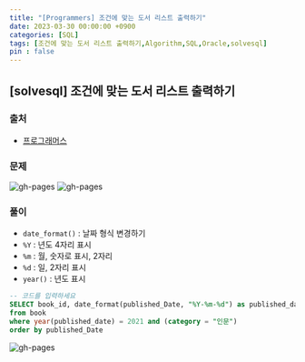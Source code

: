 ```yaml
---
title: "[Programmers] 조건에 맞는 도서 리스트 출력하기"
date: 2023-03-30 00:00:00 +0900
categories: [SQL]
tags: [조건에 맞는 도서 리스트 출력하기,Algorithm,SQL,Oracle,solvesql]
pin : false
---
```


## [solvesql] 조건에 맞는 도서 리스트 출력하기

### 출처
- <a href="https://school.programmers.co.kr/learn/courses/30/lessons/144853" target="_blank"> 프로그래머스 </a>

### 문제

![gh-pages](../../../assets/img/codingtest/3.30-1.png)
![gh-pages](../../../assets/img/codingtest/3.30-2.png)

### 풀이
- `date_format()` : 날짜 형식 변경하기
- `%Y` : 년도 4자리 표시
- `%m` : 월, 숫자로 표시, 2자리
- `%d` : 일, 2자리 표시
- `year()` : 년도 표시
```sql
-- 코드를 입력하세요
SELECT book_id, date_format(published_Date, "%Y-%m-%d") as published_date
from book
where year(published_date) = 2021 and (category = "인문")
order by published_Date
```

![gh-pages](../../../assets/img/favicons/android-chrome-256x256.png)

